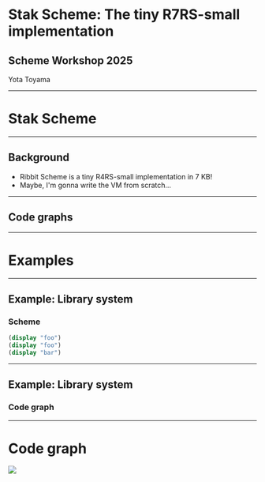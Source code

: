 # Stak Scheme: The tiny R7RS-small implementation

## Scheme Workshop 2025

Yota Toyama

---

# Stak Scheme

---

## Background

- Ribbit Scheme is a tiny R4RS-small implementation in 7 KB!
- Maybe, I'm gonna write the VM from scratch...

---

## Code graphs

---

# Examples

---

## Example: Library system

### Scheme

```scheme
(display "foo")
(display "foo")
(display "bar")
```

---

## Example: Library system

### Code graph

---

# Code graph

![](./fibonacci.svg)
